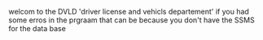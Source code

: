 welcom to the DVLD 'driver license and vehicls departement' 
if you had some erros in the prgraam that can be because you don't have the SSMS for the data base
